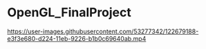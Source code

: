 # OpenGL_FinalProject



https://user-images.githubusercontent.com/53277342/122679188-e3f3e680-d224-11eb-9226-b1b0c69640ab.mp4


